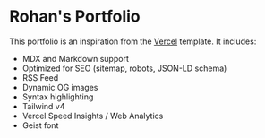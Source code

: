 # Rohan's Portfolio

This portfolio is an inspiration from the [Vercel](https://vercel.com/templates/next.js/portfolio-starter-kit) template. It includes:

- MDX and Markdown support
- Optimized for SEO (sitemap, robots, JSON-LD schema)
- RSS Feed
- Dynamic OG images
- Syntax highlighting
- Tailwind v4
- Vercel Speed Insights / Web Analytics
- Geist font